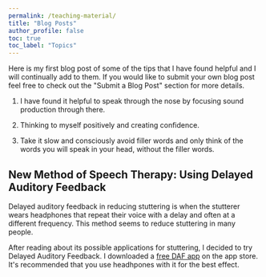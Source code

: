 ```yaml
---
permalink: /teaching-material/
title: "Blog Posts"
author_profile: false
toc: true
toc_label: "Topics"
---
```

Here is my first blog post of some of the tips that I have found helpful and I will continually add to them. 
If you would like to submit your own blog post feel free to check out the "Submit a Blog Post" section for more details.

1. I have found it helpful to speak through the nose by focusing sound
production through there.

2. Thinking to myself positively and creating confidence.

3. Take it slow and consciously avoid filler words and only think of the words you will speak in your head, without the filler words. 

## New Method of Speech Therapy: Using Delayed Auditory Feedback


Delayed auditory feedback in reducing stuttering is when the stutterer wears headphones that repeat their voice with a delay and often at a different frequency. This method seems to reduce stuttering in many people. 


After reading about its possible applications for stuttering, I decided to try Delayed Auditory Feedback. I downloaded a <a href="https://apps.apple.com/us/app/fonate-daf-control-stuttering/id981000993">free DAF app</a> on the app store. It's recommended that you use headhpones with it for the best effect.  

